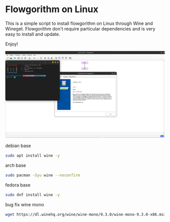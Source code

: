 # Flowgorithm on Linux

This is a simple script to install flowgorithm on Linux through Wine and Wineget.
Flowgorithm don't require particular dependencies and is very easy to install and update.

Enjoy!

![image](wallpaper.png)

debian base

```sh
sudo apt install wine -y
```

arch base

```sh
sudo pacman -Syu wine --noconfirm
```

fedora base

```sh
sudo dnf install wine -y
```
bug fix wine mono
```sh
wget https://dl.winehq.org/wine/wine-mono/9.3.0/wine-mono-9.3.0-x86.msi && wine wine-mono-9.3.0-x86.msi
```
